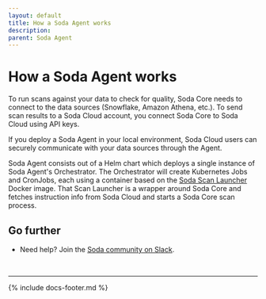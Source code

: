 ```yaml
---
layout: default
title: How a Soda Agent works
description: 
parent: Soda Agent
---
```


# How a Soda Agent works

To run scans against your data to check for quality, Soda Core needs to connect to the data sources (Snowflake, Amazon Athena, etc.). To send scan results to a Soda Cloud account, you connect Soda Core to Soda Cloud using API keys. 

If you deploy a Soda Agent in your local environment, Soda Cloud users can securely communicate with your data sources through the Agent. 

Soda Agent consists out of a Helm chart which deploys a single instance of Soda Agent's Orchestrator.
The Orchestrator will create Kubernetes Jobs and CronJobs, each using a container based on the [Soda Scan Launcher](https://github.com/sodadata/soda-scan-launcher) Docker image. That Scan Launcher is a wrapper around Soda Core and fetches instruction info from Soda Cloud and starts a Soda Core scan process.

## Go further

* Need help? Join the <a href="http://community.soda.io/slack" target="_blank"> Soda community on Slack</a>.
<br />

---
{% include docs-footer.md %}